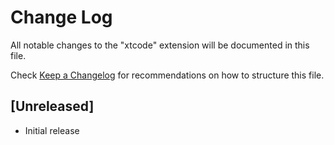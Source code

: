 # Change Log
All notable changes to the "xtcode" extension will be documented in this file.

Check [Keep a Changelog](http://keepachangelog.com/) for recommendations on how to structure this file.

## [Unreleased]
- Initial release